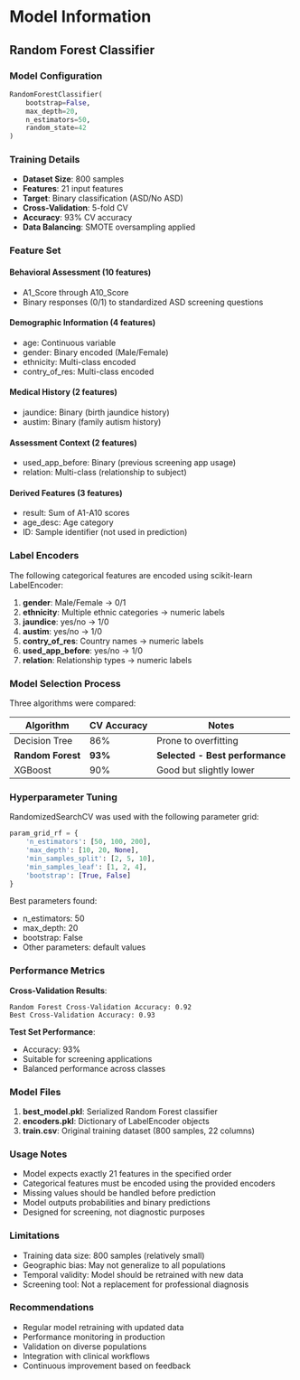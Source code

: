 # Model Information

## Random Forest Classifier

### Model Configuration
```python
RandomForestClassifier(
    bootstrap=False,
    max_depth=20,
    n_estimators=50,
    random_state=42
)
```

### Training Details
- **Dataset Size**: 800 samples
- **Features**: 21 input features
- **Target**: Binary classification (ASD/No ASD)
- **Cross-Validation**: 5-fold CV
- **Accuracy**: 93% CV accuracy
- **Data Balancing**: SMOTE oversampling applied

### Feature Set

#### Behavioral Assessment (10 features)
- A1_Score through A10_Score
- Binary responses (0/1) to standardized ASD screening questions

#### Demographic Information (4 features)
- age: Continuous variable
- gender: Binary encoded (Male/Female)
- ethnicity: Multi-class encoded
- contry_of_res: Multi-class encoded

#### Medical History (2 features)
- jaundice: Binary (birth jaundice history)
- austim: Binary (family autism history)

#### Assessment Context (2 features)
- used_app_before: Binary (previous screening app usage)
- relation: Multi-class (relationship to subject)

#### Derived Features (3 features)
- result: Sum of A1-A10 scores
- age_desc: Age category
- ID: Sample identifier (not used in prediction)

### Label Encoders

The following categorical features are encoded using scikit-learn LabelEncoder:

1. **gender**: Male/Female → 0/1
2. **ethnicity**: Multiple ethnic categories → numeric labels
3. **jaundice**: yes/no → 1/0
4. **austim**: yes/no → 1/0
5. **contry_of_res**: Country names → numeric labels
6. **used_app_before**: yes/no → 1/0
7. **relation**: Relationship types → numeric labels

### Model Selection Process

Three algorithms were compared:

| Algorithm | CV Accuracy | Notes |
|-----------|-------------|-------|
| Decision Tree | 86% | Prone to overfitting |
| **Random Forest** | **93%** | **Selected - Best performance** |
| XGBoost | 90% | Good but slightly lower |

### Hyperparameter Tuning

RandomizedSearchCV was used with the following parameter grid:

```python
param_grid_rf = {
    'n_estimators': [50, 100, 200],
    'max_depth': [10, 20, None],
    'min_samples_split': [2, 5, 10],
    'min_samples_leaf': [1, 2, 4],
    'bootstrap': [True, False]
}
```

Best parameters found:
- n_estimators: 50
- max_depth: 20
- bootstrap: False
- Other parameters: default values

### Performance Metrics

**Cross-Validation Results**:
```
Random Forest Cross-Validation Accuracy: 0.92
Best Cross-Validation Accuracy: 0.93
```

**Test Set Performance**:
- Accuracy: 93%
- Suitable for screening applications
- Balanced performance across classes

### Model Files

1. **best_model.pkl**: Serialized Random Forest classifier
2. **encoders.pkl**: Dictionary of LabelEncoder objects
3. **train.csv**: Original training dataset (800 samples, 22 columns)

### Usage Notes

- Model expects exactly 21 features in the specified order
- Categorical features must be encoded using the provided encoders
- Missing values should be handled before prediction
- Model outputs probabilities and binary predictions
- Designed for screening, not diagnostic purposes

### Limitations

- Training data size: 800 samples (relatively small)
- Geographic bias: May not generalize to all populations
- Temporal validity: Model should be retrained with new data
- Screening tool: Not a replacement for professional diagnosis

### Recommendations

- Regular model retraining with updated data
- Performance monitoring in production
- Validation on diverse populations
- Integration with clinical workflows
- Continuous improvement based on feedback
